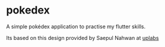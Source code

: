 # pokedex

A simple pokédex application to practise my flutter skills.

Its based on this design provided by Saepul Nahwan at [uplabs](https://www.uplabs.com/posts/pokedex-app)
